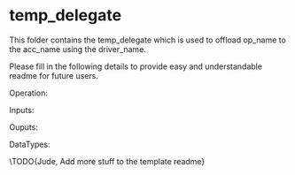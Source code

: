 # temp_delegate

This folder contains the temp_delegate which is used to offload op_name to the acc_name using the driver_name.

Please fill in the following details to provide easy and understandable readme for future users.

Operation:

Inputs:

Ouputs:

DataTypes:

\TODO{Jude, Add more stuff to the template readme}